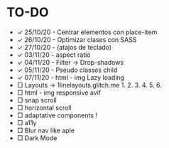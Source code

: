 # TO-DO

+ ✓ 25/10/20 - Centrar elementos con place-item
+ ✓ 26/10/20 - Optimizar clases con SASS
+ ✓ 27/10/20 - (atajos de teclado) 
+ ✓ 03/11/20 - aspect ratio
+ ✓ 04/11/20 - Filter -> Drop-shadows
+ ✓ 05/11/20 - Pseudo classes child
+ ✓ 07/11/20 - html - img Lazy loading
+ □ Layouts -> 1linelayouts.glitch.me
  1. 
  2. 
  3. 
  4. 
  5. 
  6. 
+ □ html - img responsive <source> avif
+ □ snap scroll
+ □ horizontal scroll
+ □ adaptative components !
+ □ a11y
+ □ Blur nav like aple
+ □ Dark Mode
